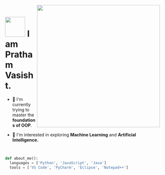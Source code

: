 <img align='right' src="https://media.giphy.com/media/wwg1suUiTbCY8H8vIA/giphy-downsized-large.gif" width="400"> 

<h1><img src='https://pngimg.com/uploads/hello/hello_PNG8.png' width='65' styke='inline'> I am Pratham Vasisht.</h1>

- 🌱 I'm currently trying to master the <b>foundations of OOP</b>.

- 🚀 I'm interested in exploring <b>Machine Learning</b> and <b>Artificial Intelligence.</b>

<br>

```python
def about_me():
  languages = ['Python', 'JavaScript', 'Java']
  tools = ['VS Code', 'PyCharm', 'Eclipse', 'Notepad++']
```
  <br>

